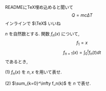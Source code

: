 READMEにTeX埋め込めると聞いて
$$Q=mc\Delta T$$
インラインで $\TeX$ いいね

$n$ を自然数とする. 関数 $f_n(x)$ について, 
$$f_1=x$$
$$f_{n+1}(x)=\int_0^tf_n(t)dt$$
であるとき,

(1) $f_n(x)$ を $n,x$ を用いて表せ.

(2) $\sum_{k=0}^\infty f_n(k)$ を $n$ で表せ.
